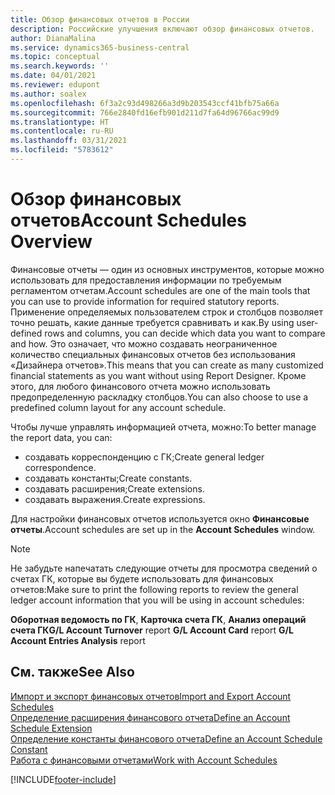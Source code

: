 ```yaml
---
title: Обзор финансовых отчетов в России
description: Российские улучшения включают обзор финансовых отчетов.
author: DianaMalina
ms.service: dynamics365-business-central
ms.topic: conceptual
ms.search.keywords: ''
ms.date: 04/01/2021
ms.reviewer: edupont
ms.author: soalex
ms.openlocfilehash: 6f3a2c93d498266a3d9b203543ccf41bfb75a66a
ms.sourcegitcommit: 766e2840fd16efb901d211d7fa64d96766ac99d9
ms.translationtype: HT
ms.contentlocale: ru-RU
ms.lasthandoff: 03/31/2021
ms.locfileid: "5783612"
---
```

# <a name="account-schedules-overview"></a><span data-ttu-id="b24a4-103">Обзор финансовых отчетов</span><span class="sxs-lookup"><span data-stu-id="b24a4-103">Account Schedules Overview</span></span>

<span data-ttu-id="b24a4-104">Финансовые отчеты — один из основных инструментов, которые можно использовать для предоставления информации по требуемым регламентом отчетам.</span><span class="sxs-lookup"><span data-stu-id="b24a4-104">Account schedules are one of the main tools that you can use to provide information for required statutory reports.</span></span> <span data-ttu-id="b24a4-105">Применение определяемых пользователем строк и столбцов позволяет точно решать, какие данные требуется сравнивать и как.</span><span class="sxs-lookup"><span data-stu-id="b24a4-105">By using user-defined rows and columns, you can decide which data you want to compare and how.</span></span> <span data-ttu-id="b24a4-106">Это означает, что можно создавать неограниченное количество специальных финансовых отчетов без использования «Дизайнера отчетов».</span><span class="sxs-lookup"><span data-stu-id="b24a4-106">This means that you can create as many customized financial statements as you want without using Report Designer.</span></span> <span data-ttu-id="b24a4-107">Кроме этого, для любого финансового отчета можно использовать предопределенную раскладку столбцов.</span><span class="sxs-lookup"><span data-stu-id="b24a4-107">You can also choose to use a predefined column layout for any account schedule.</span></span>

<span data-ttu-id="b24a4-108">Чтобы лучше управлять информацией отчета, можно:</span><span class="sxs-lookup"><span data-stu-id="b24a4-108">To better manage the report data, you can:</span></span>

- <span data-ttu-id="b24a4-109">создавать корреспонденцию с ГК;</span><span class="sxs-lookup"><span data-stu-id="b24a4-109">Create general ledger correspondence.</span></span>
- <span data-ttu-id="b24a4-110">создавать константы;</span><span class="sxs-lookup"><span data-stu-id="b24a4-110">Create constants.</span></span>
- <span data-ttu-id="b24a4-111">создавать расширения;</span><span class="sxs-lookup"><span data-stu-id="b24a4-111">Create extensions.</span></span>
- <span data-ttu-id="b24a4-112">создавать выражения.</span><span class="sxs-lookup"><span data-stu-id="b24a4-112">Create expressions.</span></span>

<span data-ttu-id="b24a4-113">Для настройки финансовых отчетов используется окно **Финансовые отчеты**.</span><span class="sxs-lookup"><span data-stu-id="b24a4-113">Account schedules are set up in the **Account Schedules** window.</span></span>

> [!NOTE]
> <span data-ttu-id="b24a4-114">Не забудьте напечатать следующие отчеты для просмотра сведений о счетах ГК, которые вы будете использовать для финансовых отчетов:</span><span class="sxs-lookup"><span data-stu-id="b24a4-114">Make sure to print the following reports to review the general ledger account information that you will be using in account schedules:</span></span>
>
> <span data-ttu-id="b24a4-115">**Оборотная ведомость по ГК**, **Карточка счета ГК**, **Анализ операций счета ГК**</span><span class="sxs-lookup"><span data-stu-id="b24a4-115">**G/L Account Turnover** report **G/L Account Card** report **G/L Account Entries Analysis** report</span></span>

## <a name="see-also"></a><span data-ttu-id="b24a4-116">См. также</span><span class="sxs-lookup"><span data-stu-id="b24a4-116">See Also</span></span>
[<span data-ttu-id="b24a4-117">Импорт и экспорт финансовых отчетов</span><span class="sxs-lookup"><span data-stu-id="b24a4-117">Import and Export Account Schedules</span></span>](How-to-Import-and-Export-Account-Schedules.md)  
[<span data-ttu-id="b24a4-118">Определение расширения финансового отчета</span><span class="sxs-lookup"><span data-stu-id="b24a4-118">Define an Account Schedule Extension</span></span>](How-to-Define-an-Account-Schedule-Extension.md)  
[<span data-ttu-id="b24a4-119">Определение константы финансового отчета</span><span class="sxs-lookup"><span data-stu-id="b24a4-119">Define an Account Schedule Constant</span></span>](How-to-Define-an-Account-Schedule-Constant.md)  
[<span data-ttu-id="b24a4-120">Работа с финансовыми отчетами</span><span class="sxs-lookup"><span data-stu-id="b24a4-120">Work with Account Schedules</span></span>](How-to-Work-with-Account-Schedules.md)  


[!INCLUDE[footer-include](../../includes/footer-banner.md)]